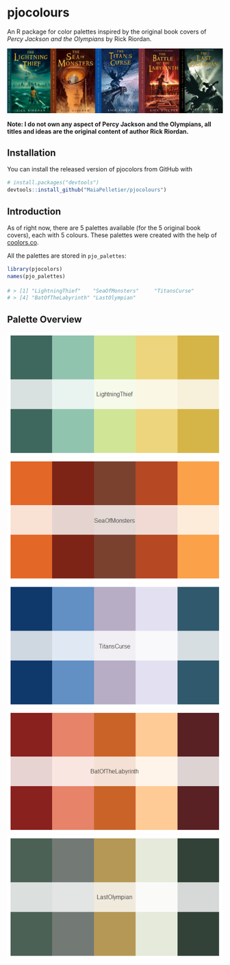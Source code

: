 # pjocolours
An R package for color palettes inspired by the original book covers of *Percy Jackson and the Olympians* by Rick Riordan.

![](figs/bookcovers.jpg)

**Note: I do not own any aspect of Percy Jackson and the Olympians, all titles and ideas are the original content of author Rick Riordan.**  

## Installation

You can install the released version of pjocolors from GitHub with

```r
# install.packages("devtools")
devtools::install_github("MaiaPelletier/pjocolours")
```

## Introduction  

As of right now, there are 5 palettes available (for the 5 original book covers), each with 5 colours.
These palettes were created with the help of [coolors.co](https://coolors.co/).

All the palettes are stored in `pjo_palettes`:

```r
library(pjocolors)
names(pjo_palettes)

# > [1] "LightningThief"    "SeaOfMonsters"     "TitansCurse"      
# > [4] "BatOfTheLabyrinth" "LastOlympian"   
```

## Palette Overview  

![](figs/LightningThief.png)
![](figs/SeaOfMonsters.png)
![](figs/TitansCurse.png)
![](figs/BatOfTheLabyrinth.png)
![](figs/LastOlympian.png)



